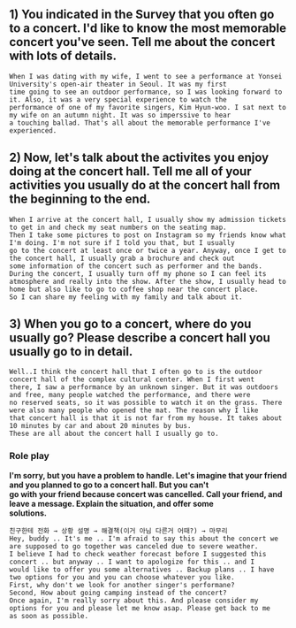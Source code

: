 ## 1) You indicated in the Survey that you often go to a concert. I'd like to know the most memorable concert you've seen. Tell me about the concert with lots of details.
```
When I was dating with my wife, I went to see a performance at Yonsei University's open-air theater in Seoul. It was my first
time going to see an outdoor performance, so I was looking forward to it. Also, it was a very special experience to watch the
performance of one of my favorite singers, Kim Hyun-woo. I sat next to my wife on an autumn night. It was so imperssive to hear
a touching ballad. That's all about the memorable performance I've experienced.
```
## 2) Now, let's talk about the activites you enjoy doing at the concert hall. Tell me all of your activities you usually do at the concert hall from the beginning to the end.
```
When I arrive at the concert hall, I usually show my admission tickets to get in and check my seat numbers on the seating map.  
Then I take some pictures to post on Instagram so my friends know what I'm doing. I'm not sure if I told you that, but I usually  
go to the concert at least once or twice a year. Anyway, once I get to the concert hall, I usually grab a brochure and check out  
some information of the concert such as performer and the bands. During the concert, I usually turn off my phone so I can feel its  
atmosphere and really into the show. After the show, I usually head to home but also like to go to coffee shop near the concert place.
So I can share my feeling with my family and talk about it.
```
## 3) When you go to a concert, where do you usually go? Please describe a concert hall you usually go to in detail.
```
Well..I think the concert hall that I often go to is the outdoor concert hall of the complex cultural center. When I first went
there, I saw a performance by an unknown singer. But it was outdoors and free, many people watched the performance, and there were
no reserved seats, so it was possible to watch it on the grass. There were also many people who opened the mat. The reason why I like
that concert hall is that it is not far from my house. It takes about 10 minutes by car and about 20 minutes by bus.  
These are all about the concert hall I usually go to.  
```
### Role play  
__I'm sorry, but you have a problem to handle. Let's imagine that your friend and you planned to go to a concert hall. But you can't  
go with your friend because concert was cancelled. Call your friend, and leave a message. Explain the situation, and offer some  
solutions.__  
```
친구한테 전화 → 상황 설명 → 해결책(이거 아님 다른거 어때?) → 마무리 
Hey, buddy .. It's me .. I'm afraid to say this about the concert we are supposed to go together was canceled due to severe weather.  
I believe I had to check weather forecast before I suggested this concert .. but anyway .. I want to apologize for this .. and I  
would like to offer you some alternatives .. Backup plans .. I have two options for you and you can choose whatever you like.
First, why don't we look for another singer's performane?  
Second, How about going camping instead of the concert?  
Once again, I'm really sorry about this. And please consider my options for you and please let me know asap. Please get back to me
as soon as possible.
```
